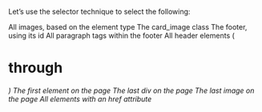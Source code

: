 Let’s use the selector technique to select the following:

All images, based on the element type
The card_image class
The footer, using its id
All paragraph tags within the footer
All header elements (<h1> through <h6>)
The first element on the page
The last div on the page
The last image on the page
All elements with an href attribute
